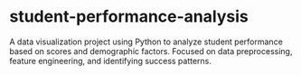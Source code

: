 # student-performance-analysis
A data visualization project using Python to analyze student performance based on scores and demographic factors. Focused on data preprocessing, feature engineering, and identifying success patterns.
